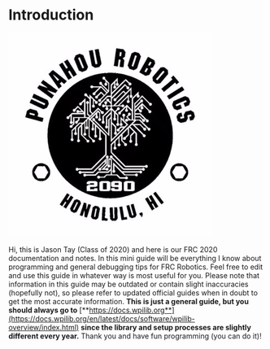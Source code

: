 # Introduction

![](.gitbook/assets/9agyfye4_400x400.jpg)

Hi, this is Jason Tay \(Class of 2020\) and here is our FRC 2020 documentation and notes. In this mini guide will be everything I know about programming and general debugging tips for FRC Robotics. Feel free to edit and use this guide in whatever way is most useful for you. Please note that information in this guide may be outdated or contain slight inaccuracies \(hopefully not\), so please refer to updated official guides when in doubt to get the most accurate information. **This is just a general guide, but you should always go to** [**https://docs.wpilib.org**](https://docs.wpilib.org/en/latest/docs/software/wpilib-overview/index.html) **since the library and setup processes are slightly different every year.** Thank you and have fun programming \(you can do it\)!

